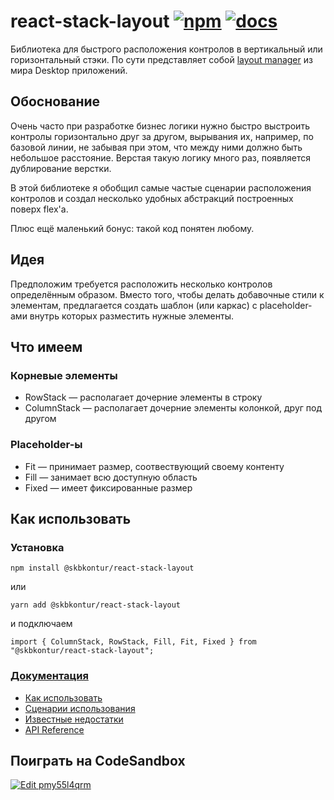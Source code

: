 # react-stack-layout [![npm](https://img.shields.io/npm/v/@skbkontur/react-stack-layout.svg)](https://www.npmjs.com/package/@skbkontur/react-stack-layout) [![docs](https://img.shields.io/badge/docs-complete!-brightgreen.svg)](http://tech.skbkontur.ru/react-stack-layout/)

Библиотека для быстрого расположения контролов в вертикальный или горизонтальный стэки.
По сути представляет собой [layout manager](https://en.wikipedia.org/wiki/Layout_manager) из мира Desktop приложений.

## Обоснование

Очень часто при разработке бизнес логики нужно быстро выстроить контролы горизонтально друг за другом,
вырывания их, например, по базовой линии, не забывая при этом, что между ними должно быть небольшое
расстояние. Верстая такую логику много раз, появляется дублирование верстки.

В этой библиотеке я обобщил самые частые сценарии расположения контролов и создал несколько удобных
абстракций построенных поверх flex'а.

Плюс ещё маленький бонус: такой код понятен любому.

## Идея

Предположим требуется расположить несколько контролов определённым образом. Вместо того, чтобы делать
добавочные стили к элементам, предлагается создать шаблон (или каркас) с placeholder-ами внутрь
которых разместить нужные элементы.

## Что имеем

### Корневые элементы
* RowStack — располагает дочерние элементы в строку
* ColumnStack — располагает дочерние элементы колонкой, друг под другом

### Placeholder-ы
* Fit — принимает размер, соотвествующий своему контенту
* Fill — занимает всю доступную область
* Fixed — имеет фиксированные размер

## Как использовать

### Установка

```
npm install @skbkontur/react-stack-layout
```

или

```
yarn add @skbkontur/react-stack-layout
```

и подключаем

```
import { ColumnStack, RowStack, Fill, Fit, Fixed } from "@skbkontur/react-stack-layout";
```

### [Документация](http://tech.skbkontur.ru/react-stack-layout/)

* [Как использовать](http://tech.skbkontur.ru/react-stack-layout/#how)
* [Сценарии использования](http://tech.skbkontur.ru/react-stack-layout/#usage)
* [Известные недостатки](http://tech.skbkontur.ru/react-stack-layout/#bugs)
* [API Reference](http://tech.skbkontur.ru/react-stack-layout/#api)

## Поиграть на CodeSandbox

[![Edit pmy55l4qrm](https://codesandbox.io/static/img/play-codesandbox.svg)](https://codesandbox.io/s/pmy55l4qrm)